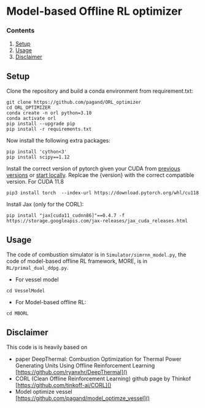# Model-based Offline RL optimizer

### Contents

1. [Setup](#setup)
2. [Usage](#usage)
3. [Disclaimer](#disclaimer)

## Setup

 Clone the repository and build a conda environment from requirement.txt:

```Shell
git clone https://github.com/pagand/ORL_optimizer
cd ORL_OPTIMIZER
conda create -n orl python=3.10
conda activate orl
pip install --upgrade pip
pip install -r requirements.txt
```

Now install the following extra packages:

```Shell
pip install 'cython<3'
pip install scipy==1.12
```

Install the correct version of pytorch given your CUDA from [previous versions](https://pytorch.org/get-started/previous-versions/) or [start locally](https://pytorch.org/get-started/locally/). Replcae the {version} with the correct compatible version. For CUDA 11.8

```Shell
pip3 install torch  --index-url https://download.pytorch.org/whl/cu118
```

Install Jax (only for the CORL):

```Shell
pip install "jax[cuda11_cudnn86]"==0.4.7 -f https://storage.googleapis.com/jax-releases/jax_cuda_releases.html
```

## Usage

The code of combustion simulator is in `Simulator/simrnn_model.py`, the code of model-based offline RL framework, MORE, is in `RL/primal_dual_ddpg.py`.

- For vessel model

```
cd VesselModel
```

- For Model-based offline RL:

```
cd MBORL
```

## Disclaimer

This code is is  heavily based on

- paper DeepThermal: Combustion Optimization for Thermal Power Generating Units Using Offline Reinforcement Learning  [https://github.com/ryanxhr/DeepThermal]()
- CORL (Clean Offline Reinforcement Learning)  github page by Thinkof [https://github.com/tinkoff-ai/CORL]()
- Model optimize vessel [https://github.com/pagand/model_optimze_vessel]()
